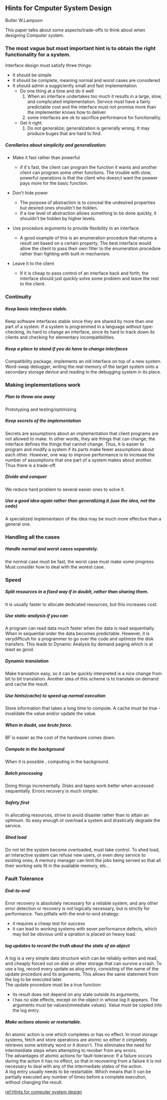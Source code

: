 ## Hints for Cmputer System Design
Butler W.Lampson


This paper talks about some aspects/trade-offs to think about when designing Computer system.  

### The most vague but most important hint is to obtain the right functionality for a system.  
Interface design must satisfy three things:  
* It should be simple 
* It should be complete, meaning normal and worst cases are considered
* It should admin a suggiciently small and fast implementation
  - Do one thing at a time and do it well
    1. When an interface undertakes too much it results in a large, slow, and complicated implementation. Service must have a fairly predictable cost and the interface must not promise more than the implementer knows how to deliver.
    2. some interfaces are ok to sacrifice performance for functionality.  
  - Get it right
    1. Do not generalize; generalization is generally wrong. It may produce buges that are hard to find.


##### Corollaries about simplicity and generalization:  
- Make it fast rather than powerful
	* if it's fast, the client can program the function it wants and another client can program some other functions. The trouble with slow, powerful operations is that the client who doesn;t want the poewer pays more for the basic function.

- Don't hide power
	* The purpose of abstraction is to conceal the undesired properties but desired ones shouldn't be hidden.
	* if a low level of abstraction allows something to be done quickly, it shouldn't be hidden by higher levels.
  
- Use procedure arguments to provide flexibility in an interface.
	* A good example of this is an enumeration procedure that returns a result set based on a certain property, The best interface would allow the client to pass their own filter to the enumeration procedure rather than fighting with built in mechanism.

- Leave it to the client
	* If it is cheap to pass control of an interface back and forth, the interface should just quickly solve some problem and leave the rest to the client.

### Continuity
##### Keep basic interfaces stable.  
Keep software interfaces stable since they are shared by more than one part of a system. If a system is programmed in a language without type-checking, its hard to change an interface, since its hard to track down its clients and checking for elementary incompatibilities. 

##### Keep a place to stand if you do have to change interfaces
Compatibility package, implements an old interface on top of a new system.
Word-swap debugger, writing the real memory of the target system onto a secondary storage device and reading in the debugging system in its place.


### Making implementations work
##### Plan to throw one away
Prototyping and testing/optimizing

##### Keep secrets of the implementation
Secrets are assumptions about an implementation that client programs are not allowed to make. In other words, they are things that can change; the interface defines the things that cannot change. Thus, it is easier to program and modify a system if its parts make fewer assumptions about each other. However, one way to improve performance is to increase the number of assumptions that one part of a system makes about another. Thus there is a trade-off.

##### Divide and conquer
We reduce hard problem to several easier ones to solve it.

##### Use a good idea again rather than generalizing it.(use the idea, not the code)
A specialized implementaion of the idea may be much more effective than a general one.

### Handling all the cases
##### Handle normal and worst cases separately.
the normal case must be fast, the worst case must make some progress. Must consider how to deal with the worest case.

### Speed
##### Split resources in a fixed way if in doublt, rather than sharing them.
It is usually faster to allocate dedicated resources, but this increases cost.

##### Use static analysis if you can
A program can read data much faster when the data is read sequentially. When in sequential order the data becomes predictable. However, it is verydifficult for a programmer to go over the code and optimize the disk transfers. This leads to Dynamic Analysis by demand paging which is at least as good.

##### Dynamic translation
Make translation easy, so it can be quickly interpreted is a nice change from bit to bit translation. Another idea of this scheme is to translate on demand and cache the result.

##### Use hints(cache) to speed up normal execution
Store information that takes a long time to compute. A cache must be true - invalidate the value and/or update the value.

##### When in doubt, use brute force.
BF is easier as the cost of the hardware comes down.

##### Compute in the background
When it is possible , computing in the background.

##### Batch processing
Doing things incrementally. Disks and tapes work better when accessed sequentially. Errors recovery is much simpler.

##### Safety first
In allocating resources, strive to avoid disaster rather than to attain an optimum. Its easy enough ot overload a system and drastically degrade the service.

##### Shed load
Do not let the system become overloaded, must take control. To shed load, an interactive system can refuse new users, or even deny service to existing ones; A memory manager can limit the jobs being served so that all their working sets fit in the available memory, etc..

### Fault Tolerance
##### End-to-end
Error recovery is absolutely necessary for a reliable system, and any other error detection or recovery is not logically necessary, but is strictly for performance.
Two pitfalls with the end-to-end strategy:
 * it requires a cheap test for success
 * it can lead to working systems with sever performance defects, which may bot be obvious until a opration is placed on heavy load.



##### log updates to record the truth about the state of an object
A log is a very simple data structure wich can be reliably written and read, and cheaply forced out on disk or other storage that can survive a crash. To use a log, record every update as alog entry, consisting of the name of the update procedure and its arguments. This allows the same statement from the log to be executed later.  
The update procedure must be a true function:
 * its result does not depend on any state outside its arguments;
 * I has no side effects, except on the object in whose log it appears.
The arguments must be values(immediate values). Value must be copied into the log entry.

##### Make actions atomic or restartable.
An atomic action is one which completes or has no effect. In most storage systems, fetch and store operations are atomic so either it cimpletely retrieves some arbitraty word or it doesn't. This eliminates the need for intermeidiate steps when attempting to revober from any errors.  
The advantages of atomic actions for fault-tolerance:
If a failure occurs during the action it has no effect, so that in recovering from a failure it is not necessary to deal with any of the intermediate states of the action.  
A log entry usually needs to be restartable. Which means that it can be partially executed any number of times before a complete execution, without changing the result.

  
   
     
  [ref:Hints for computer system design](https://dl.acm.org/citation.cfm?doid=800217.806614)
